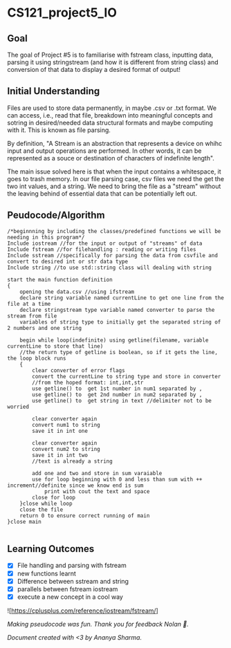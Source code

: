 # CS121_project5_IO

## Goal
The goal of Project #5 is to familiarise with fstream class, inputting data, parsing it using stringstream (and how it is different from string class) and conversion of that data to display a desired format of output!

## Initial Understanding 
Files are used to store data permanently, in maybe .csv or .txt format. We can access, i.e., read that file, breakdown into meaningful concepts and sotring in desired/needed data structural formats and maybe computing with it. This is known as file parsing. 

By definition, "A Stream is an abstraction that represents a device on whihc input and output operations are performed. In other words, it can be represented as a souce or destination of characters of indefinite length".

The main issue solved here is that when the input contains a whitespace, it goes to trash memory. In our file parsing case, csv files we need the get the two int values, and a string. We need to bring the file as a "stream" without the leaving behind of essential data that can be potentially left out. 

## Peudocode/Algorithm

```
/*beginnning by including the classes/predefined functions we will be needing in this program*/
Include iostream //for the input or output of "streams" of data
Include fstream //for filehandling : reading or writing files
Include sstream //specifically for parsing the data from csvfile and convert to desired int or str data type
Include string //to use std::string class will dealing with string

start the main function definition
{
    opening the data.csv //using ifstream
    declare string variable named currentLine to get one line from the file at a time
    declare stringstream type variable named converter to parse the stream from file
    variables of string type to initially get the separated string of 2 numbers and one string

    begin while loop(indefinite) using getline(filename, variable currentLine to store that line)
    //the return type of getline is boolean, so if it gets the line, the loop block runs
    {
        clear converter of error flags
        convert the currentLine to string type and store in converter
        //from the hoped format: int,int,str
        use getline() to  get 1st number in num1 separated by ,
        use getline() to  get 2nd number in num2 separated by ,
        use getline() to  get string in text //delimiter not to be worried

        clear converter again
        convert num1 to string
        save it in int one

        clear converter again
        convert num2 to string
        save it in int two
        //text is already a string

        add one and two and store in sum varaiable
        use for loop beginning with 0 and less than sum with ++ increment//definite since we know end is sum
            print with cout the text and space
        close for loop
    }close while loop
    close the file
    return 0 to ensure correct running of main
}close main 
        
```
## Learning Outcomes
- [x] File handling and parsing with fstream
- [x] new functions learnt
- [x] Difference between sstream and string
- [x] parallels between fstream iostream
- [x] execute a new concept in a cool way

![https://cplusplus.com/reference/iostream/fstream/]

*Making pseudocode was fun. Thank you for feedback Nolan :tada:.*

*Document created with <3 by Ananya Sharma.*
